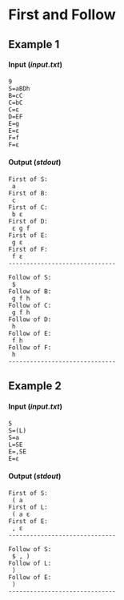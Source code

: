 # First and Follow

## Example 1

#### Input (*input.txt*)
```
9
S=aBDh
B=cC
C=bC
C=ε
D=EF
E=g
E=ε
F=f
F=ε
```
#### Output (*stdout*)
```
First of S:
 a
First of B:
 c
First of C:
 b ε
First of D:
 ε g f
First of E:
 g ε
First of F:
 f ε
------------------------------

Follow of S:
 $
Follow of B:
 g f h
Follow of C:
 g f h
Follow of D:
 h
Follow of E:
 f h
Follow of F:
 h
------------------------------
 ```

## Example 2

#### Input (*input.txt*)
```
5
S=(L)
S=a
L=SE
E=,SE
E=ε
```
#### Output (*stdout*)
```
First of S:
 ( a
First of L:
 ( a ε
First of E:
 , ε
------------------------------

Follow of S:
 $ , )
Follow of L:
 )
Follow of E:
 )
------------------------------
 ```